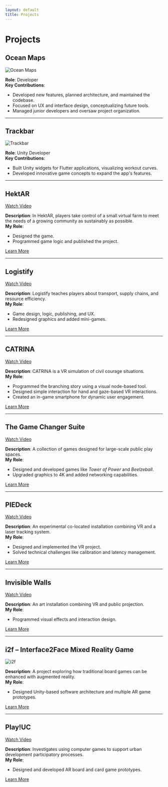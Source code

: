 ```yaml
---
layout: default
title: Projects
---
```


# Projects

## Ocean Maps
![Ocean Maps](https://kostovsolutions.com/wp-content/uploads/2024/10/image-1-512x347.png)

**Role**: Developer  
**Key Contributions**:
- Developed new features, planned architecture, and maintained the codebase.
- Focused on UX and interface design, conceptualizing future tools.
- Managed junior developers and oversaw project organization.

---

## Trackbar
![Trackbar](https://kostovsolutions.com/wp-content/uploads/2024/10/image-512x494.png)

**Role**: Unity Developer  
**Key Contributions**:
- Built Unity widgets for Flutter applications, visualizing workout curves.
- Developed innovative game concepts to expand the app's features.

---

## HektAR
[Watch Video](https://youtu.be/EFyVnfK4LEY)

**Description**:
In HektAR, players take control of a small virtual farm to meet the needs of a growing community as sustainably as possible.  
**My Role**:
- Designed the game.
- Programmed game logic and published the project.

[Learn More](https://pie-lab.at/projects/hektar/)

---

## Logistify
[Watch Video](https://youtu.be/gR3ciDCLlIQ)

**Description**:
Logistify teaches players about transport, supply chains, and resource efficiency.  
**My Role**:
- Game design, logic, publishing, and UX.
- Redesigned graphics and added mini-games.

[Learn More](https://pie-lab.at/projects/logistify/)

---

## CATRINA
[Watch Video](https://youtu.be/Ltod694yfA0)

**Description**:
CATRINA is a VR simulation of civil courage situations.  
**My Role**:
- Programmed the branching story using a visual node-based tool.
- Designed simple interaction for hand and gaze-based VR interactions.
- Created an in-game smartphone for dynamic user engagement.

[Learn More](https://pie-lab.at/projects/catrina/)

---

## The Game Changer Suite
[Watch Video](https://www.youtube.com/watch?v=gmM1EaHA_BA)

**Description**:
A collection of games designed for large-scale public play spaces.  
**My Role**:
- Designed and developed games like *Tower of Power* and *Beelzeball*.
- Upgraded graphics to 4K and added networking capabilities.

[Learn More](https://pie-lab.at/projects/game-changer/)

---

## PIEDeck
[Watch Video](https://www.youtube.com/watch?v=7Q2MfE01my4)

**Description**:
An experimental co-located installation combining VR and a laser tracking system.  
**My Role**:
- Designed and implemented the VR project.
- Solved technical challenges like calibration and latency management.

[Learn More](https://pie-lab.at/projects/piedeck/)

---

## Invisible Walls
[Watch Video](https://www.youtube.com/watch?v=lzxrbJNKuW8&t=2s)

**Description**:
An art installation combining VR and public projection.  
**My Role**:
- Programmed visual effects and interaction design.

[Learn More](https://pie-lab.at/projects/invisible-walls/)

---

## i2f – Interface2Face Mixed Reality Game
![i2f](https://kostovsolutions.com/wp-content/uploads/2023/04/TankMission1-512x256.jpg)

**Description**:
A project exploring how traditional board games can be enhanced with augmented reality.  
**My Role**:
- Designed Unity-based software architecture and multiple AR game prototypes.

[Learn More](https://projekte.ffg.at/projekt/3262914)

---

## Play!UC
[Watch Video](https://www.youtube.com/watch?v=wbl0d12rEWg&t=64s)

**Description**:
Investigates using computer games to support urban development participatory processes.  
**My Role**:
- Designed and developed AR board and card game prototypes.

[Learn More](http://play-uc.net/)